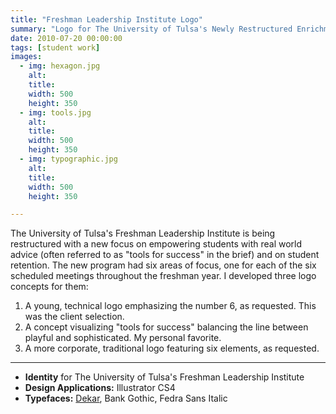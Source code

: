 ```yaml
---
title: "Freshman Leadership Institute Logo"
summary: "Logo for The University of Tulsa's Newly Restructured Enrichment Program, The Freshman Leadership Institute."
date: 2010-07-20 00:00:00
tags: [student work]
images:
  - img: hexagon.jpg
    alt: 
    title: 
    width: 500
    height: 350
  - img: tools.jpg
    alt: 
    title: 
    width: 500
    height: 350
  - img: typographic.jpg
    alt: 
    title: 
    width: 500
    height: 350

---
```


The University of Tulsa's Freshman Leadership Institute is being restructured with a new focus on empowering students with real world advice (often referred to as "tools for success" in the brief) and on student retention. The new program had six areas of focus, one for each of the six scheduled meetings throughout the freshman year. I developed three logo concepts for them:

1.  A young, technical logo emphasizing the number 6, as requested. This was the client selection.
2.  A concept visualizing "tools for success" balancing the line between playful and sophisticated. My personal favorite.
3.  A more corporate, traditional logo featuring six elements, as requested.

---

*   **Identity** for The University of Tulsa's Freshman Leadership Institute
*   **Design Applications:** Illustrator CS4
*   **Typefaces:** [Dekar](http://fontfabric.com/dekar-free-font/), Bank Gothic, Fedra Sans Italic
